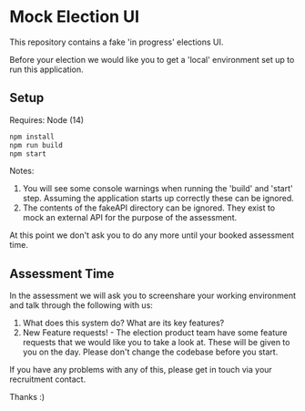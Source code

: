 # Mock Election UI

This repository contains a fake 'in progress' elections UI.

Before your election we would like you to get a 'local' environment set up to run this application.

Setup
---

Requires: Node (14)

```javascript
npm install
npm run build
npm start
```

Notes:
1) You will see some console warnings when running the 'build' and 'start' step. Assuming the application starts up correctly these can be ignored.
2) The contents of the fakeAPI directory can be ignored. They exist to mock an external API for the purpose of the assessment.

At this point we don't ask you to do any more until your booked assessment time.

Assessment Time
---

In the assessment we will ask you to screenshare your working environment and talk through the following with us:

1) What does this system do? What are its key features?
2) New Feature requests! - The election product team have some feature requests that we would like you to take a look at. These will be given 
   to you on the day.  Please don't change the codebase before you start.

If you have any problems with any of this, please get in touch via your recruitment contact.

Thanks :) 



